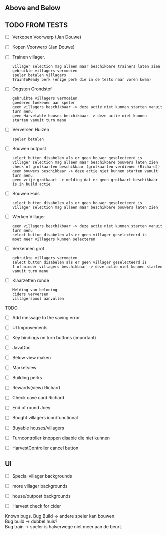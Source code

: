 ## Above and Below  

## TODO FROM TESTS
 - [ ] Verkopen Voorwerp (Jan Douwe)
 - [ ] Kopen Voorwerp (Jan Douwe)
 - [ ] Trainen villager.
 
       villager selection mag alleen maar beschikbare trainers laten zien
       gebruikte villagers vermoeien
       speler betalen villagers
       TrainToReady perk (enige perk die in de tests naar voren kwam)
 - [ ] Oogsten Grondstof
 
       gebruikte villagers vermoeien
       goederen toekenen aan speler
       geen villagers beschikbaar -> deze actie niet kunnen starten vanuit turn menu
       geen Harvetable houses beschikbaar -> deze actie niet kunnen starten vanuit turn menu 
 - [ ] Verversen Huizen
 
       speler betalen
 - [ ] Bouwen outpost
 
       select button disabelen als er geen bouwer geselecteerd is
       Villager selection mag alleen maar beschikbare bouwers laten zien
       check of grotkaarten beschikbaar (grotkaarten verdienen (Richard))
       geen bouwers beschikbaar -> deze actie niet kunnen starten vanuit turn menu
       geen vrije grotkaart -> melding dat er geen grotkaart beschikbaar is in build actie
 - [ ] Bouwen Huis
 
       select button disabelen als er geen bouwer geselecteerd is
       Villager selection mag alleen maar beschikbare bouwers laten zien
 - [ ] Werken Villager
 
       geen villagers beschikbaar -> deze actie niet kunnen starten vanuit turn menu
       select button disabelen als er geen villager geselecteerd is
       moet meer villagers kunnen selecteren
 - [ ] Verkennen grot
       
       gebruikte villagers vermoeien
       select button disabelen als er geen villager geselecteerd is
       1 of minder villagers beschikbaar -> deze actie niet kunnen starten vanuit turn menu
 - [ ] Klaarzetten ronde
 
       Melding van beloning
       ciders verversen
       villagerspool aanvullen

TODO
 - [ ] Add message to the saving error
 - [ ] UI Improvements
 - [ ] Key bindings on turn buttons (important)
 - [ ] JavaDoc
 - [ ] Below view maken
 - [ ] Marketview
 - [ ] Building perks
 - [ ] Rewards(view) Richard
 - [ ] Check cave card Richard
 - [ ] End of round Joey


 
 - [ ] Bought villagers icon/functional




 - [ ] Buyable houses/villagers
 - [ ] Turncontroller knoppen disable die niet kunnen
 - [ ] HarvestController cancel button


## UI
 - [ ] Special villager backgrounds
 - [ ] more villager backgrounds
 - [ ] house/outpost backgrounds
 - [ ] Harvest check for cider


Known bugs. 
Bug Build -> andere speler kan bouwen.  
Bug build -> dubbel huis?  
Bug train -> speler is halverwege niet meer aan de beurt. 
